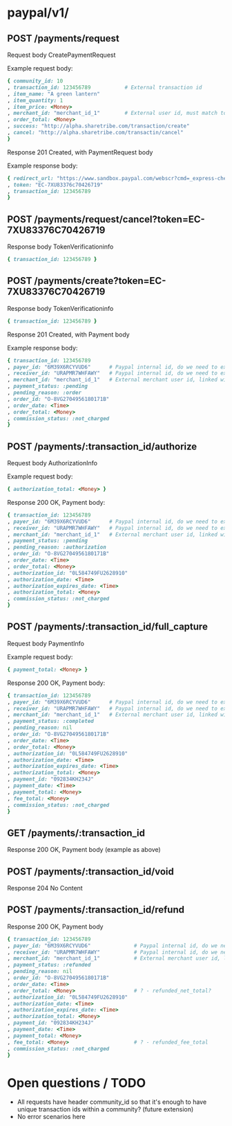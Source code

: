 
# paypal/v1/

## POST /payments/request

Request body CreatePaymentRequest

Example request body:

```ruby
{ community_id: 10
, transaction_id: 123456789           # External transaction id
, item_name: "A green lantern"
, item_quantity: 1
, item_price: <Money>
, merchant_id: "merchant_id_1"        # External user id, must match to an existing paypal account
, order_total: <Money>
, success: "http://alpha.sharetribe.com/transaction/create"
, cancel: "http://alpha.sharetribe.com/transactin/cancel"
}
```

Response 201 Created, with PaymentRequest body

Example response body:

```ruby
{ redirect_url: "https://www.sandbox.paypal.com/webscr?cmd=_express-checkout&token=EC-7XU83376C70426719&useraction=commit"
, token: "EC-7XU83376c70426719"
, transaction_id: 123456789
}
```

## POST /payments/request/cancel?token=EC-7XU83376C70426719

Response body TokenVerificationinfo

```ruby
{ transaction_id: 123456789 }
```

## POST /payments/create?token=EC-7XU83376C70426719

Response body TokenVerificationinfo

```ruby
{ transaction_id: 123456789 }
```

Response 201 Created, with Payment body

Example response body:

```ruby
{ transaction_id: 123456789
, payer_id: "6M39X6RCYVUD6"      # Paypal internal id, do we need to expose it?
, receiver_id: "URAPMR7WHFAWY"   # Paypal internal id, do we need to expose it?
, merchant_id: "merchant_id_1"   # External merchant user id, linked with the receiver_id
, payment_status: :pending
, pending_reason: :order
, order_id: "O-8VG2704956180171B"
, order_date: <Time>
, order_total: <Money>
, commission_status: :not_charged
}
```

## POST /payments/:transaction_id/authorize

Request body AuthorizationInfo

Example request body:

```ruby
{ authorization_total: <Money> }
```

Response 200 OK, Payment body:

```ruby
{ transaction_id: 123456789
, payer_id: "6M39X6RCYVUD6"      # Paypal internal id, do we need to expose it?
, receiver_id: "URAPMR7WHFAWY"   # Paypal internal id, do we need to expose it?
, merchant_id: "merchant_id_1"   # External merchant user id, linked with the receiver_id
, payment_status: :pending
, pending_reason: :authorization
, order_id: "O-8VG2704956180171B"
, order_date: <Time>
, order_total: <Money>
, authorization_id: "0L584749FU2628910"
, authorization_date: <Time>
, authorization_expires_date: <Time>
, authorization_total: <Money>
, commission_status: :not_charged
}
```


## POST /payments/:transaction_id/full_capture

Request body PaymentInfo

Example request body:

```ruby
{ payment_total: <Money> }
```

Response 200 OK, Payment body:

```ruby
{ transaction_id: 123456789
, payer_id: "6M39X6RCYVUD6"      # Paypal internal id, do we need to expose it?
, receiver_id: "URAPMR7WHFAWY"   # Paypal internal id, do we need to expose it?
, merchant_id: "merchant_id_1"   # External merchant user id, linked with the receiver_id
, payment_status: :completed
, pending_reason: nil
, order_id: "O-8VG2704956180171B"
, order_date: <Time>
, order_total: <Money>
, authorization_id: "0L584749FU2628910"
, authorization_date: <Time>
, authorization_expires_date: <Time>
, authorization_total: <Money>
, payment_id: "092834KH234J"
, payment_date: <Time>
, payment_total: <Money>
, fee_total: <Money>
, commission_status: :not_charged
}
```

## GET /payments/:transaction_id

Response 200 OK, Payment body (example as above)


## POST /payments/:transaction_id/void

Response 204 No Content


## POST /payments/:transaction_id/refund

Response 200 OK, Payment body

```ruby
{ transaction_id: 123456789
, payer_id: "6M39X6RCYVUD6"              # Paypal internal id, do we need to expose it?
, receiver_id: "URAPMR7WHFAWY"           # Paypal internal id, do we need to expose it?
, merchant_id: "merchant_id_1"           # External merchant user id, linked with the receiver_id
, payment_status: :refunded
, pending_reason: nil
, order_id: "O-8VG2704956180171B"
, order_date: <Time>
, order_total: <Money>                   # ? - refunded_net_total?
, authorization_id: "0L584749FU2628910"
, authorization_date: <Time>
, authorization_expires_date: <Time>
, authorization_total: <Money>
, payment_id: "092834KH234J"
, payment_date: <Time>
, payment_total: <Money>
, fee_total: <Money>                     # ? - refunded_fee_total
, commission_status: :not_charged
}
```

# Open questions / TODO

* All requests have header community_id so that it's enough to have unique transaction ids within a community? (future extension)
* No error scenarios here
